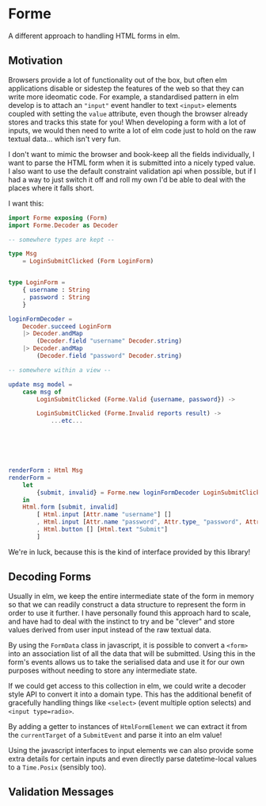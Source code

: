 # Forme 

A different approach to handling HTML forms in elm. 

## Motivation 

Browsers provide a lot of functionality out of the box, but often elm applications disable or sidestep 
the features of the web so that they can write more ideomatic code. For example, a standardised pattern in elm develop is to attach an `"input"` event 
handler to text `<input>` elements coupled with setting the `value` attribute, even though the browser already stores and tracks this state for you! When developing a form with a lot of inputs, we would then need to write a lot of elm code just to hold on the raw textual data... which isn't very fun.

I don't want to mimic the browser and book-keep all the fields individually, I want to parse the HTML form when it is submitted into a nicely typed value. I also want to use the default constraint validation api when possible, but if I had a way to just switch it off and roll my own I'd be able to deal with the places where it falls short. 

I want this: 

```elm 
import Forme exposing (Form)
import Forme.Decoder as Decoder

-- somewhere types are kept -- 

type Msg  
    = LoginSubmitClicked (Form LoginForm)


type LoginForm = 
    { username : String 
    , password : String
    }

loginFormDecoder = 
    Decoder.succeed LoginForm 
    |> Decoder.andMap 
        (Decoder.field "username" Decoder.string)
    |> Decoder.andMap 
        (Decoder.field "password" Decoder.string)

-- somewhere within a view -- 

update msg model = 
    case msg of 
        LoginSubmitClicked (Forme.Valid {username, password}) -> 

        LoginSubmitClicked (Forme.Invalid reports result) -> 
            ...etc... 


       



renderForm : Html Msg 
renderForm = 
    let 
        {submit, invalid} = Forme.new loginFormDecoder LoginSubmitClicked
    in 
    Html.form [submit, invalid]
        [ Html.input [Attr.name "username"] [] 
        , Html.input [Attr.name "password", Attr.type_ "password", Attr.required] [] 
        , Html.button [] [Html.text "Submit"] 
        ]
```

We're in luck, because this is the kind of interface provided by this library!

## Decoding Forms

Usually in elm, we keep the entire intermediate state of the form in memory so that we can readily construct 
a data structure to represent the form in order to use it further. I have personally found this approach hard to scale, 
and have had to deal with the instinct to try and be "clever" and store values derived from user input instead of the raw textual data. 

By using the `FormData` class in javascript, it is possible to convert a `<form>` into an association list of all the data that will be submitted. Using this in the form's events allows us to take the serialised data and use it for our own purposes without needing to store any intermediate state. 

If we could get access to this collection in elm, we could write a decoder style API to convert it into a domain type. 
This has the additional benefit of gracefully handling things like `<select>` (event multiple option selects) and `<input type=radio>`. 

By adding a getter to instances of `HtmlFormElement` we can extract it from the `currentTarget` of a `SubmitEvent` and parse it into an elm value!

Using the javascript interfaces to input elements we can also provide some extra details for certain inputs and even directly parse datetime-local values to a
`Time.Posix` (sensibly too).

## Validation Messages





